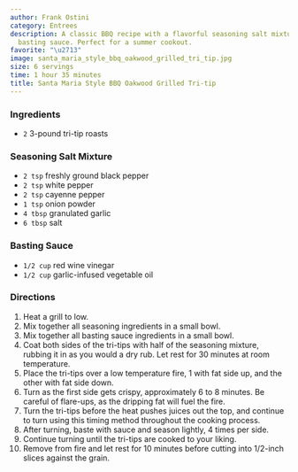 ```yaml
---
author: Frank Ostini
category: Entrees
description: A classic BBQ recipe with a flavorful seasoning salt mixture and a tangy
  basting sauce. Perfect for a summer cookout.
favorite: "\u2713"
image: santa_maria_style_bbq_oakwood_grilled_tri_tip.jpg
size: 6 servings
time: 1 hour 35 minutes
title: Santa Maria Style BBQ Oakwood Grilled Tri-tip
---
```


### Ingredients

* `2` 3-pound tri-tip roasts

### Seasoning Salt Mixture
  * `2 tsp` freshly ground black pepper
  * `2 tsp` white pepper
  * `2 tsp` cayenne pepper
  * `1 tsp` onion powder
  * `4 tbsp` granulated garlic
  * `6 tbsp` salt

### Basting Sauce
  * `1/2 cup` red wine vinegar
  * `1/2 cup` garlic-infused vegetable oil

### Directions

1. Heat a grill to low.
2. Mix together all seasoning ingredients in a small bowl.
3. Mix together all basting sauce ingredients in a small bowl.
4. Coat both sides of the tri-tips with half of the seasoning mixture, rubbing it in as you would a dry rub. Let rest for 30 minutes at room temperature.
5. Place the tri-tips over a low temperature fire, 1 with fat side up, and the other with fat side down.
6. Turn as the first side gets crispy, approximately 6 to 8 minutes. Be careful of flare-ups, as the dripping fat will fuel the fire.
7. Turn the tri-tips before the heat pushes juices out the top, and continue to turn using this timing method throughout the cooking process.
8. After turning, baste with sauce and season lightly, 4 times per side.
9. Continue turning until the tri-tips are cooked to your liking.
10. Remove from fire and let rest for 10 minutes before cutting into 1/2-inch slices against the grain.